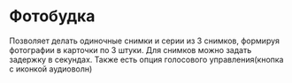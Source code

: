 # Фотобудка
Позволяет делать одиночные снимки и серии из 3 снимков, формируя фотографии в карточки по 3 штуки.
Для снимков можно задать задержку в секундах.
Также есть опция голосового управления(кнопка с иконкой аудиоволн)




